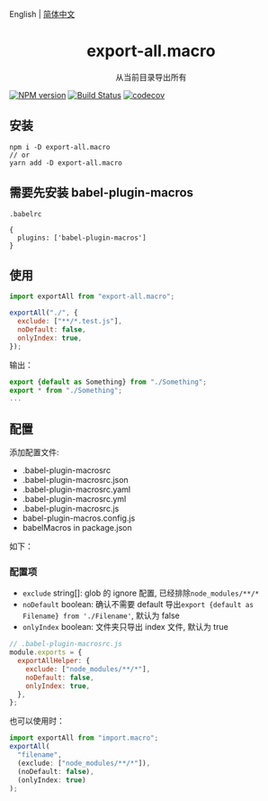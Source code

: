 English | [简体中文](./README_zh-CN.md)

<div align="center">
<h1>export-all.macro</h1>
从当前目录导出所有
</div>

[![NPM version](https://img.shields.io/npm/v/import.macro.svg?style=flat)](https://npmjs.org/package/export-all.macro)
[![Build Status](https://travis-ci.org/yoyooyooo/import.macro.svg?branch=master)](https://travis-ci.org/yoyooyooo/import.macro)
[![codecov](https://codecov.io/gh/yoyooyooo/import.macro/branch/master/graph/badge.svg)](https://codecov.io/gh/yoyooyooo/import.macro)

## 安装

```shell
npm i -D export-all.macro
// or
yarn add -D export-all.macro
```

## 需要先安装 babel-plugin-macros

`.babelrc`

```shell
{
  plugins: ['babel-plugin-macros']
}
```

## 使用

```js
import exportAll from "export-all.macro";

exportAll("./", {
  exclude: ["**/*.test.js"],
  noDefault: false,
  onlyIndex: true,
});
```

输出：

```js
export {default as Something} from "./Something";
export * from "./Something";
...
```

## 配置

添加配置文件:

- .babel-plugin-macrosrc
- .babel-plugin-macrosrc.json
- .babel-plugin-macrosrc.yaml
- .babel-plugin-macrosrc.yml
- .babel-plugin-macrosrc.js
- babel-plugin-macros.config.js
- babelMacros in package.json

如下：

### 配置项

- `exclude` string[]: glob 的 ignore 配置, 已经排除`node_modules/**/*`
- `noDefault` boolean: 确认不需要 default 导出`export {default as Filename} from './Filename'`, 默认为 false
- `onlyIndex` boolean: 文件夹只导出 index 文件, 默认为 true

```js
// .babel-plugin-macrosrc.js
module.exports = {
  exportAllHelper: {
    exclude: ["node_modules/**/*"],
    noDefault: false,
    onlyIndex: true,
  },
};
```

也可以使用时：

```js
import exportAll from "import.macro";
exportAll(
  "filename",
  (exclude: ["node_modules/**/*"]),
  (noDefault: false),
  (onlyIndex: true)
);
```
